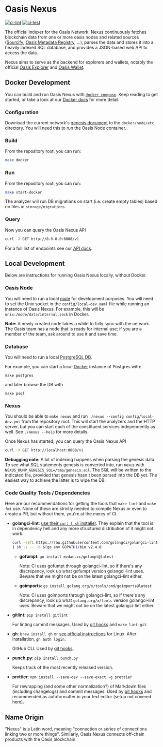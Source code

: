 # Oasis Nexus

[![ci-lint](https://github.com/oasisprotocol/nexus/actions/workflows/ci-lint.yaml/badge.svg)](https://github.com/oasisprotocol/nexus/actions/workflows/ci-lint.yaml)
[![ci-test](https://github.com/oasisprotocol/nexus/actions/workflows/ci-test.yaml/badge.svg)](https://github.com/oasisprotocol/nexus/actions/workflows/ci-test.yaml)

The official indexer for the Oasis Network. Nexus continuously fetches
blockchain data from one or more oasis nodes and related sources
([Sourcify](sourcify.dev),
[Oasis Metadata Registry](https://github.com/oasisprotocol/metadata-registry),
...), parses the data and stores it into a heavily indexed SQL database, and
provides a JSON-based web API to access the data.

Nexus aims to serve as the backend for explorers and wallets, notably the
official [Oasis Explorer](https://github.com/oasisprotocol/explorer/) and
[Oasis Wallet](https://github.com/oasisprotocol/oasis-wallet-web).

## Docker Development

You can build and run Oasis Nexus with
[`docker compose`](https://docs.docker.com/compose/). Keep reading to get
started, or take a look at our [Docker docs](docker/README.md) for more detail.

### Configuration

Download the current network's
[genesis document](https://docs.oasis.dev/oasis-core/consensus/genesis) to the
`docker/node/etc` directory. You will need this to run the Oasis Node container.

### Build

From the repository root, you can run:

```sh
make docker
```

### Run

From the repository root, you can run:

```sh
make start-docker
```

The analyzer will run DB migrations on start (i.e. create empty tables) based on
files in `storage/migrations`.

### Query

Now you can query the Oasis Nexus API

```sh
curl -X GET http://0.0.0.0:8008/v1
```

For a full list of endpoints see our
[API docs](https://github.com/oasisprotocol/nexus/blob/main/api/README.md).

## Local Development

Below are instructions for running Oasis Nexus locally, without Docker.

### Oasis Node

You will need to run a local
[node](https://docs.oasis.io/node/run-your-node/non-validator-node/) for
development purposes. You will need to set the Unix socket in the
`config/local-dev.yaml` file while running an instance of Oasis Nexus. For
example, this will be `unix:/node/data/internal.sock` in Docker.

**Note:** A newly created node takes a while to fully sync with the network. The
Oasis team has a node that is ready for internal use; if you are a member of the
team, ask around to use it and save time.

### Database

You will need to run a local [PostgreSQL DB](https://www.postgresql.org/).

For example, you can start a local [Docker](https://hub.docker.com/_/postgres)
instance of Postgres with:

```
make postgres
```

and later browse the DB with

```
make psql
```

### Nexus

You should be able to `make nexus` and run
`./nexus --config config/local-dev.yml` from the repository root. This will
start the analyzers and the HTTP server, but you can start each of the
constituent services independently as well. See `./nexus --help` for more
details.

Once Nexus has started, you can query the Oasis Nexus API

```sh
curl -X GET http://localhost:8008/v1
```

**Debugging note**: A lot of indexing happens when parsing the genesis data. To
see what SQL statements genesis is converted into, run `nexus` with
`NEXUS_DUMP_GENESIS_SQL=/tmp/genesis.sql`. The SQL will be written to the
indicated file, provided that genesis hasn't been parsed into the DB yet. The
easiest way to achieve the latter is to wipe the DB.

### Code Quality Tools / Dependencies

Here are our recommendations for getting the tools that `make lint` and
`make fmt` use. None of these are strictly needed to compile Nexus or even to
create a PR, but without them, you're at the mercy of CI.

- **golangci-lint**:
  [use their `curl | sh` installer](https://golangci-lint.run/usage/install/).
  They explain that the tool is in dependency hell and any more structured
  distribution of it might not work.

  ```sh
  curl -sSfL https://raw.githubusercontent.com/golangci/golangci-lint/master/install.sh \
  | sh -s -- -b $(go env GOPATH)/bin v2.4.0
  ```

  - **gofumpt**: `go install mvdan.cc/gofumpt@latest`

    Note: CI uses gofumpt through golangci-lint, so if there's any discrepancy,
    look up what gofumpt version golangci-lint uses. Beware that we might not be
    on the latest golangci-lint either.

  - **goimports**: `go install golang.org/x/tools/cmd/goimports@latest`

    Note: CI uses goimports through golangci-lint, so if there's any
    discrepancy, look up what `golang.org/x/tools` version golangci-lint uses.
    Beware that we might not be on the latest golangci-lint either.

- **gitlint**: `pip install gitlint`

  For linting commit messages. Used by [git hooks](scripts/git-hooks) and
  `make lint-git`.

- **gh**: `brew install gh` or
  [see official instructions](https://github.com/cli/cli?tab=readme-ov-file#installation)
  for Linux. After installation, `gh auth login`.

  GitHub CLI. Used by [git hooks](scripts/git-hooks).

- **punch.py**: `pip install punch.py`

  Keeps track of the most recently released version.

- **prettier**: `npm install --save-dev --save-exact -g prettier`

  For rewrapping (and some other normalization?) of Markdown files (including
  changelogs) and commit messages. Used by [git hooks](scripts/git-hooks) and
  recommended as autoformatter in your text editor (setup not covered here).

## Name Origin

"Nexus" is a Latin word, meaning "connection or series of connections linking
two or more things". Similarly, Oasis Nexus connects off-chain products with the
Oasis blockchain.
